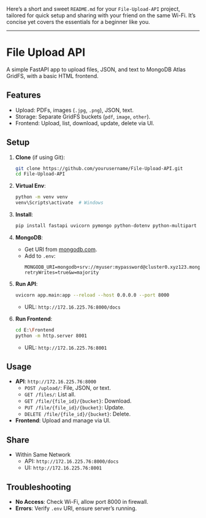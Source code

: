 Here’s a short and sweet `README.md` for your `File-Upload-API` project, tailored for quick setup and sharing with your friend on the same Wi-Fi. It’s concise yet covers the essentials for a beginner like you.

---

# File Upload API

A simple FastAPI app to upload files, JSON, and text to MongoDB Atlas GridFS, with a basic HTML frontend.

## Features

- Upload: PDFs, images (`.jpg`, `.png`), JSON, text.
- Storage: Separate GridFS buckets (`pdf`, `image`, `other`).
- Frontend: Upload, list, download, update, delete via UI.

## Setup

1. **Clone** (if using Git):
   ```bash
   git clone https://github.com/yourusername/File-Upload-API.git
   cd File-Upload-API
   ```
2. **Virtual Env**:
   ```bash
   python -m venv venv
   venv\Scripts\activate  # Windows
   ```
3. **Install**:
   ```bash
   pip install fastapi uvicorn pymongo python-dotenv python-multipart
   ```
4. **MongoDB**:
   - Get URI from [mongodb.com](https://www.mongodb.com/).
   - Add to `.env`:
     ```
     MONGODB_URI=mongodb+srv://myuser:mypassword@cluster0.xyz123.mongodb.net/?retryWrites=true&w=majority
     ```
5. **Run API**:
   ```bash
   uvicorn app.main:app --reload --host 0.0.0.0 --port 8000
   ```

   - URL: `http://172.16.225.76:8000/docs`
6. **Run Frontend**:
   ```bash
   cd E:\Frontend
   python -m http.server 8001
   ```

   - URL: `http://172.16.225.76:8001`

## Usage

- **API**: `http://172.16.225.76:8000`
  - `POST /upload/`: File, JSON, or text.
  - `GET /files/`: List all.
  - `GET /file/{file_id}/{bucket}`: Download.
  - `PUT /file/{file_id}/{bucket}`: Update.
  - `DELETE /file/{file_id}/{bucket}`: Delete.
- **Frontend**: Upload and manage via UI.

## Share

- Within Same Network
  - API: `http://172.16.225.76:8000/docs`
  - UI: `http://172.16.225.76:8001`

## Troubleshooting

- **No Access**: Check Wi-Fi, allow port 8000 in firewall.
- **Errors**: Verify `.env` URI, ensure server’s running.

